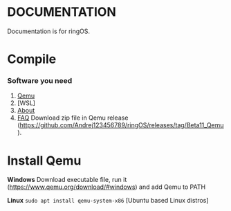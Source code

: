 # DOCUMENTATION
Documentation is for ringOS.

# Compile
### Software you need
1. [Qemu](#install-qemu)
2. [WSL]
3. [About](#about)
4. [FAQ](#faq)
Download zip file in Qemu release (https://github.com/Andrej123456789/ringOS/releases/tag/Beta11_Qemu).

# Install Qemu

**Windows** Download executable file, run it (https://www.qemu.org/download/#windows) and add Qemu to PATH

**Linux** `sudo apt install qemu-system-x86` [Ubuntu based Linux distros]
